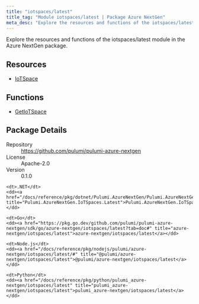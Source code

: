 ```yaml
---
title: "iotspaces/latest"
title_tag: "Module iotspaces/latest | Package Azure NextGen"
meta_desc: "Explore the resources and functions of the iotspaces/latest module in the Azure NextGen package."
---
```


<!-- WARNING: this file was generated by Pulumi Docs Generator. -->
<!-- Do not edit by hand unless you're certain you know what you are doing! -->

Explore the resources and functions of the iotspaces/latest module in the Azure NextGen package.

<h2 id="resources">Resources</h2>
<ul class="api">
    <li><a href="iotspace" title="IoTSpace"><span class="symbol resource"></span>IoTSpace</a></li>
</ul>

<h2 id="functions">Functions</h2>
<ul class="api">
    <li><a href="getiotspace" title="GetIoTSpace"><span class="symbol function"></span>GetIoTSpace</a></li>
</ul>

<h2 id="package-details">Package Details</h2>
<dl class="package-details">
	<dt>Repository</dt>
	<dd><a href="https://github.com/pulumi/pulumi-azure-nextgen">https://github.com/pulumi/pulumi-azure-nextgen</a></dd>
	<dt>License</dt>
	<dd>Apache-2.0</dd>
	<dt>Version</dt>
	<dd>0.1.0</dd>
</dl>



<dl class="tabular">

    <dt>.NET</dt>
    <dd><a href="/docs/reference/pkg/dotnet/Pulumi.AzureNextGen/Pulumi.AzureNextGen.IoTSpaces.Latest.html" title="Pulumi.AzureNextGen.IoTSpaces.Latest">Pulumi.AzureNextGen.IoTSpaces.Latest</a></dd>

    <dt>Go</dt>
    <dd><a href="https://pkg.go.dev/github.com/pulumi/pulumi-azure-nextgen/sdk/go/azure-nextgen/iotspaces/latest?tab=doc#" title="azure-nextgen/iotspaces/latest">azure-nextgen/iotspaces/latest</a></dd>

    <dt>Node.js</dt>
    <dd><a href="/docs/reference/pkg/nodejs/pulumi/azure-nextgen/iotspaces/latest/#" title="@pulumi/azure-nextgen/iotspaces/latest">@pulumi/azure-nextgen/iotspaces/latest</a></dd>

    <dt>Python</dt>
    <dd><a href="/docs/reference/pkg/python/pulumi_azure-nextgen/iotspaces/latest" title="pulumi_azure-nextgen/iotspaces/latest">pulumi_azure-nextgen/iotspaces/latest</a></dd>

</dl>

